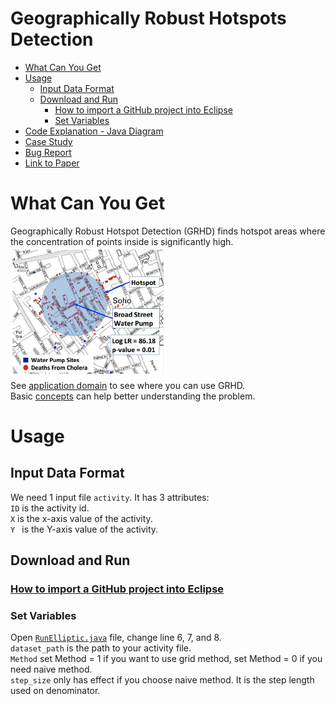 # Geographically Robust Hotspots Detection  
* [What Can You Get](https://github.com/SpatialUMN/GeoRobustHotspots/blob/master/README.md#what-can-you-get)  
* [Usage](https://github.com/SpatialUMN/GeoRobustHotspots/blob/master/README.md#usage)   
  * [Input Data Format](https://github.com/SpatialUMN/GeoRobustHotspots/blob/master/README.md#input-data-format)  
  * [Download and Run](https://github.com/SpatialUMN/GeoRobustHotspots/blob/master/README.md#Download-and-Run)  
    * [How to import a GitHub project into Eclipse](https://github.com/collab-uniba/socialcde4eclipse/wiki/How-to-import-a-GitHub-project-into-Eclipse)  
    * [Set Variables](https://github.com/SpatialUMN/GeoRobustHotspots/blob/master/README.md#set-variables) 
* [Code Explanation - Java Diagram]() 
* [Case Study]()  
* [Bug Report](https://github.com/SpatialUMN/GeoRobustHotspots/issues)  
* [Link to Paper]()
  

# What Can You Get
Geographically Robust Hotspot Detection (GRHD) finds hotspot areas where the concentration of points inside is significantly high.  
![G1](https://github.com/SpatialUMN/GeoRobustHotspots/blob/master/image/G1.PNG)  
See [application domain](https://github.com/SpatialUMN/GeoRobustHotspots/wiki/Application-Domain) to see where you can use GRHD.   
Basic [concepts](https://github.com/SpatialUMN/GeoRobustHotspots/wiki/Basic-Concepts) can help better understanding the problem.  


# Usage  
## Input Data Format  
We need 1 input file `activity`. It has 3 attributes:  
`ID` is the activity id.   
`X` is the x-axis value of the activity.  
`Y ` is the Y-axis value of the activity.  

## Download and Run  
### [How to import a GitHub project into Eclipse](https://github.com/collab-uniba/socialcde4eclipse/wiki/How-to-import-a-GitHub-project-into-Eclipse)  
### Set Variables   
Open [`RunElliptic.java`](https://github.com/SpatialUMN/EllipticalHotspots/blob/master/src/elliptical/RunElliptic.java) file, change line 6, 7, and 8.  
`dataset_path` is the path to your activity file.  
`Method` set Method = 1 if you want to use grid method, set Method = 0 if you need naive method.  
`step_size` only has effect if you choose naive method. It is the step length used on denominator.   
